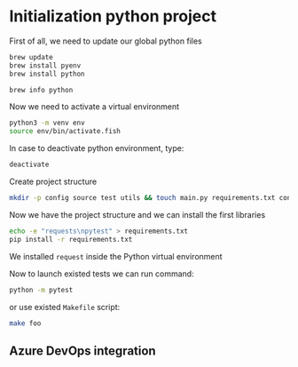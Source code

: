 # Initialization python project

First of all, we need to update our global python files 

```bash
brew update
brew install pyenv
brew install python

brew info python
```

Now we need to activate a virtual environment
```bash
python3 -m venv env
source env/bin/activate.fish
```

In case to deactivate python environment, type:

```bash
deactivate
```

Create project structure
```bash
mkdir -p config source test utils && touch main.py requirements.txt config/__init__.py source/__init__.py test/__init__.py utils/__init__.py
```

Now we have the project structure and we can install the first libraries
```bash
echo -e "requests\npytest" > requirements.txt
pip install -r requirements.txt
```
We installed `request` inside the Python virtual environment

Now to launch existed tests we can run command:

```bash
python -m pytest
```

or use existed `Makefile` script:

```bash
make foo
```

## Azure DevOps integration